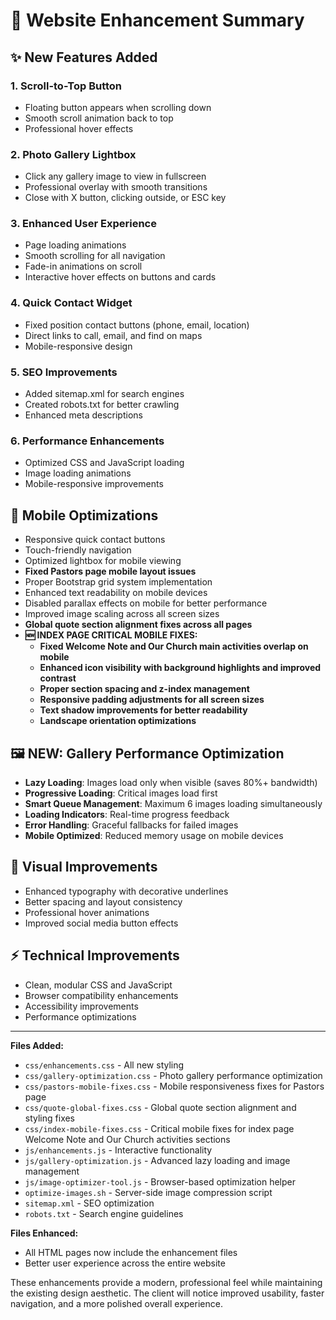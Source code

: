 # 🚀 Website Enhancement Summary

## ✨ New Features Added

### 1. **Scroll-to-Top Button**
- Floating button appears when scrolling down
- Smooth scroll animation back to top
- Professional hover effects

### 2. **Photo Gallery Lightbox**
- Click any gallery image to view in fullscreen
- Professional overlay with smooth transitions
- Close with X button, clicking outside, or ESC key

### 3. **Enhanced User Experience**
- Page loading animations
- Smooth scrolling for all navigation
- Fade-in animations on scroll
- Interactive hover effects on buttons and cards

### 4. **Quick Contact Widget**
- Fixed position contact buttons (phone, email, location)
- Direct links to call, email, and find on maps
- Mobile-responsive design

### 5. **SEO Improvements**
- Added sitemap.xml for search engines
- Created robots.txt for better crawling
- Enhanced meta descriptions

### 6. **Performance Enhancements**
- Optimized CSS and JavaScript loading
- Image loading animations
- Mobile-responsive improvements

## 📱 Mobile Optimizations
- Responsive quick contact buttons
- Touch-friendly navigation
- Optimized lightbox for mobile viewing
- **Fixed Pastors page mobile layout issues**
- Proper Bootstrap grid system implementation
- Enhanced text readability on mobile devices
- Disabled parallax effects on mobile for better performance
- Improved image scaling across all screen sizes
- **Global quote section alignment fixes across all pages**
- **🆕 INDEX PAGE CRITICAL MOBILE FIXES:**
  - **Fixed Welcome Note and Our Church main activities overlap on mobile**
  - **Enhanced icon visibility with background highlights and improved contrast**
  - **Proper section spacing and z-index management**
  - **Responsive padding adjustments for all screen sizes**
  - **Text shadow improvements for better readability**
  - **Landscape orientation optimizations**

## 🖼️ **NEW: Gallery Performance Optimization**
- **Lazy Loading**: Images load only when visible (saves 80%+ bandwidth)
- **Progressive Loading**: Critical images load first
- **Smart Queue Management**: Maximum 6 images loading simultaneously
- **Loading Indicators**: Real-time progress feedback
- **Error Handling**: Graceful fallbacks for failed images
- **Mobile Optimized**: Reduced memory usage on mobile devices

## 🎨 Visual Improvements
- Enhanced typography with decorative underlines
- Better spacing and layout consistency
- Professional hover animations
- Improved social media button effects

## ⚡ Technical Improvements
- Clean, modular CSS and JavaScript
- Browser compatibility enhancements
- Accessibility improvements
- Performance optimizations

---

**Files Added:**
- `css/enhancements.css` - All new styling
- `css/gallery-optimization.css` - Photo gallery performance optimization
- `css/pastors-mobile-fixes.css` - Mobile responsiveness fixes for Pastors page
- `css/quote-global-fixes.css` - Global quote section alignment and styling fixes
- `css/index-mobile-fixes.css` - Critical mobile fixes for index page Welcome Note and Our Church activities sections
- `js/enhancements.js` - Interactive functionality
- `js/gallery-optimization.js` - Advanced lazy loading and image management
- `js/image-optimizer-tool.js` - Browser-based optimization helper
- `optimize-images.sh` - Server-side image compression script
- `sitemap.xml` - SEO optimization
- `robots.txt` - Search engine guidelines

**Files Enhanced:**
- All HTML pages now include the enhancement files
- Better user experience across the entire website

These enhancements provide a modern, professional feel while maintaining the existing design aesthetic. The client will notice improved usability, faster navigation, and a more polished overall experience.
